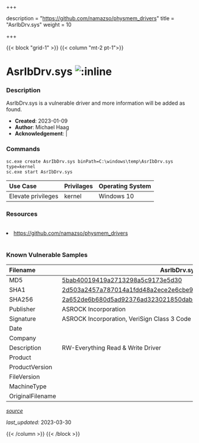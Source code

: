 +++

description = "https://github.com/namazso/physmem_drivers"
title = "AsrIbDrv.sys"
weight = 10

+++


{{< block "grid-1" >}}
{{< column "mt-2 pt-1">}}


# AsrIbDrv.sys ![:inline](/images/twitter_verified.png) 


### Description

AsrIbDrv.sys is a vulnerable driver and more information will be added as found.

- **Created**: 2023-01-09
- **Author**: Michael Haag
- **Acknowledgement**:  | [](https://twitter.com/)

### Commands

```
sc.exe create AsrIbDrv.sys binPath=C:\windows\temp\AsrIbDrv.sys type=kernel
sc.exe start AsrIbDrv.sys
```

| Use Case | Privilages | Operating System | 
|:---- | ---- | ---- |
| Elevate privileges | kernel | Windows 10 |

### Resources
<br>
<li><a href=" https://github.com/namazso/physmem_drivers"> https://github.com/namazso/physmem_drivers</a></li>
<br>

### Known Vulnerable Samples

| Filename | AsrIbDrv.sys |
|:---- | ---- | 
| MD5 | <a href="https://www.virustotal.com/gui/file/5bab40019419a2713298a5c9173e5d30">5bab40019419a2713298a5c9173e5d30</a> |
| SHA1 | <a href="https://www.virustotal.com/gui/file/2d503a2457a787014a1fdd48a2ece2e6cbe98ea7">2d503a2457a787014a1fdd48a2ece2e6cbe98ea7</a> |
| SHA256 | <a href="https://www.virustotal.com/gui/file/2a652de6b680d5ad92376ad323021850dab2c653abf06edf26120f7714b8e08a">2a652de6b680d5ad92376ad323021850dab2c653abf06edf26120f7714b8e08a</a> |
| Publisher | ASROCK Incorporation |
| Signature | ASROCK Incorporation, VeriSign Class 3 Code Signing 2010 CA, VeriSign   |
| Date |  |
| Company |  |
| Description | RW-Everything Read &amp; Write Driver |
| Product |  |
| ProductVersion |  |
| FileVersion |  |
| MachineType |  |
| OriginalFilename |  |



[*source*](https://github.com/magicsword-io/LOLDrivers/tree/main/yaml/asribdrv.sys.yml)

*last_updated:* 2023-03-30








{{< /column >}}
{{< /block >}}
